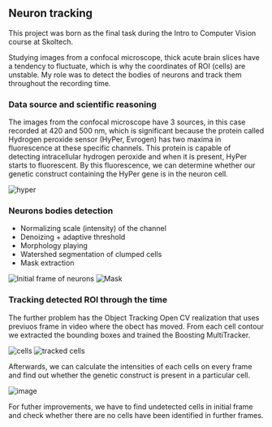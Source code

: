 ## Neuron tracking

This project was born as the final task during the Intro to Computer Vision course at Skoltech.

Studying images from a confocal microscope, thick acute brain slices have a tendency to fluctuate, which is why the coordinates of ROI (cells) are unstable.
My role was to detect the bodies of neurons and track them throughout the recording time.

### Data source and scientific  reasoning
The images from the confocal microscope have 3 sources, in this case recorded at 420 and 500 nm, which is significant because the protein called Hydrogen peroxide sensor (HyPer, Evrogen) has two maxima in fluorescence at these specific channels. This protein is capable of detecting intracellular hydrogen peroxide and when it is present, HyPer starts to fluorescent. By this fluorescence, we can determine whether our genetic construct containing the HyPer gene is in the neuron cell.

![hyper](https://user-images.githubusercontent.com/70488161/209573360-f0c2f6ba-ae8e-43d7-b144-2fa259477207.png)


### Neurons bodies detection

- Normalizing scale (intensity) of the channel
- Denoizing + adaptive threshold
- Morphology playing
- Watershed segmentation of clumped cells
- Mask extraction


![Initial frame of neurons](https://user-images.githubusercontent.com/70488161/209572605-7a19b012-fd33-454c-96c7-0f0f513b40fd.png) ![Mask](https://user-images.githubusercontent.com/70488161/209572705-83ef2d64-4c40-4962-9b94-4d91a6c6f17a.png)


### Tracking detected ROI through the time

The further problem has the Object Tracking Open CV realization that uses previuos frame in video where the obect has moved. From each cell contour we extracted the bounding boxes and trained the Boosting MultiTracker.

![cells](https://user-images.githubusercontent.com/70488161/209574723-af2bd201-01cb-45a4-8b9a-0cf646fae374.gif) ![tracked cells](https://user-images.githubusercontent.com/70488161/209574736-4eb88bc5-8a79-42c9-b988-27e8abb3f431.gif)




Afterwards, we can calculate the intensities of each cells on every frame and find out whether the genetic construct is present in a particular cell.

![image](https://user-images.githubusercontent.com/70488161/209574686-5fe96595-823c-40c4-88c0-c5c17ba070e5.png)


For futher improvements, we have to find undetected cells in initial frame and check whether there are no cells have been identified in further frames.
